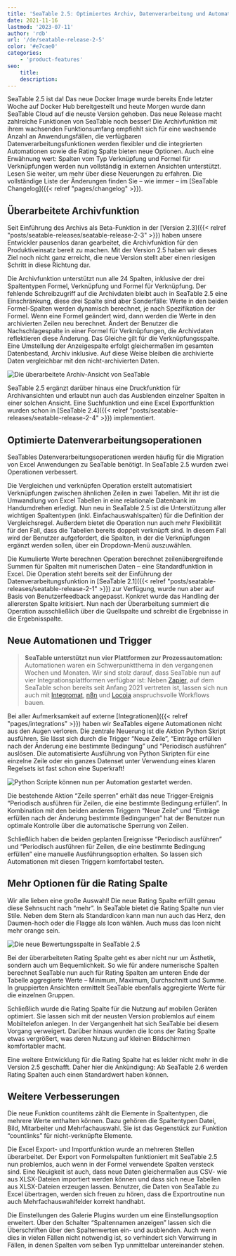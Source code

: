 ```yaml
---
title: 'SeaTable 2.5: Optimiertes Archiv, Datenverarbeitung und Automationen - SeaTable'
date: 2021-11-16
lastmod: '2023-07-11'
author: 'rdb'
url: '/de/seatable-release-2-5'
color: '#e7cae0'
categories:
    - 'product-features'
seo:
    title:
    description:
---
```


SeaTable 2.5 ist da! Das neue Docker Image wurde bereits Ende letzter Woche auf Docker Hub bereitgestellt und heute Morgen wurde dann SeaTable Cloud auf die neuste Version gehoben. Das neue Release macht zahlreiche Funktionen von SeaTable noch besser! Die Archivfunktion mit ihrem wachsenden Funktionsumfang empfiehlt sich für eine wachsende Anzahl an Anwendungsfällen, die verfügbaren Datenverarbeitungsfunktionen werden flexibler und die integrierten Automationen sowie die Rating Spalte bieten neue Optionen. Auch eine Erwähnung wert: Spalten vom Typ Verknüpfung und Formel für Verknüpfungen werden nun vollständig in externen Ansichten unterstützt. Lesen Sie weiter, um mehr über diese Neuerungen zu erfahren. Die vollständige Liste der Änderungen finden Sie – wie immer – im [SeaTable Changelog]({{< relref "pages/changelog" >}}).

## Überarbeitete Archivfunktion

Seit Einführung des Archivs als Beta-Funktion in der [Version 2.3]({{< relref "posts/seatable-releases/seatable-release-2-3" >}}) haben unsere Entwickler pausenlos daran gearbeitet, die Archivfunktion für den Produktiveinsatz bereit zu machen. Mit der Version 2.5 haben wir dieses Ziel noch nicht ganz erreicht, die neue Version stellt aber einen riesigen Schritt in diese Richtung dar.

Die Archivfunktion unterstützt nun alle 24 Spalten, inklusive der drei Spaltentypen Formel, Verknüpfung und Formel für Verknüpfung. Der fehlende Schreibzugriff auf die Archivdaten bleibt auch in SeaTable 2.5 eine Einschränkung, diese drei Spalte sind aber Sonderfälle: Werte in den beiden Formel-Spalten werden dynamisch berechnet, je nach Spezifikation der Formel. Wenn eine Formel geändert wird, dann werden die Werte in den archivierten Zeilen neu berechnet. Ändert der Benutzer die Nachschlagespalte in einer Formel für Verknüpfungen, die Archivdaten reflektieren diese Änderung. Das Gleiche gilt für die Verknüpfungsspalte. Eine Umstellung der Anzeigespalte erfolgt gleichermaßen im gesamten Datenbestand, Archiv inklusive. Auf diese Weise bleiben die archivierte Daten vergleichbar mit den nicht-archivierten Daten.

![Die überarbeitete Archiv-Ansicht von SeaTable](archive-view.jpg)

SeaTable 2.5 ergänzt darüber hinaus eine Druckfunktion für Archivansichten und erlaubt nun auch das Ausblenden einzelner Spalten in einer solchen Ansicht. Eine Suchfunktion und eine Excel Exportfunktion wurden schon in [SeaTable 2.4]({{< relref "posts/seatable-releases/seatable-release-2-4" >}}) implementiert.

## Optimierte Datenverarbeitungsoperationen

SeaTables Datenverarbeitungsoperationen werden häufig für die Migration von Excel Anwendungen zu SeaTable benötigt. In SeaTable 2.5 wurden zwei Operationen verbessert.

Die Vergleichen und verknüpfen Operation erstellt automatisiert Verknüpfungen zwischen ähnlichen Zeilen in zwei Tabellen. Mit ihr ist die Umwandlung von Excel Tabellen in eine relationale Datenbank im Handumdrehen erledigt. Nun neu in SeaTable 2.5 ist die Unterstützung aller wichtigen Spaltentypen (inkl. Einfachauswahlspalten) für die Definition der Vergleichsregel. Außerdem bietet die Operation nun auch mehr Flexibilität für den Fall, dass die Tabellen bereits doppelt verknüpft sind. In diesem Fall wird der Benutzer aufgefordert, die Spalten, in der die Verknüpfungen ergänzt werden sollen, über ein Dropdown-Menü auszuwählen.

Die Kumulierte Werte berechnen Operation berechnet zeilenübergreifende Summen für Spalten mit numerischen Daten – eine Standardfunktion in Excel. Die Operation steht bereits seit der Einführung der Datenverarbeitungsfunktion in [SeaTable 2.1]({{< relref "posts/seatable-releases/seatable-release-2-1" >}}) zur Verfügung, wurde nun aber auf Basis von Benutzerfeedback angepasst. Konkret wurde das Handling der allerersten Spalte kritisiert. Nun nach der Überarbeitung summiert die Operation ausschließlich über die Quellspalte und schreibt die Ergebnisse in die Ergebnisspalte.

## Neue Automationen und Trigger

> **SeaTable unterstützt nun vier Plattformen zur Prozessautomation:**  
> Automationen waren ein Schwerpunktthema in den vergangenen Wochen und Monaten. Wir sind stolz darauf, dass SeaTable nun auf vier Integrationsplattformen verfügbar ist: Neben [Zapier](https://zapier.com/apps/seatable/integrations), auf dem SeaTable schon bereits seit Anfang 2021 vertreten ist, lassen sich nun auch mit [Integromat](https://www.integromat.com/en/integrations/seatable), [n8n](https://n8n.io/integrations/seatable/) und [Locoia](https://www.locoia.com/connector/seatable-integration) anspruchsvolle Workflows bauen.

Bei aller Aufmerksamkeit auf externe [Integrationen]({{< relref "pages/integrations" >}}) haben wir SeaTables eigene Automationen nicht aus den Augen verloren. Die zentrale Neuerung ist die Aktion Python Skript ausführen. Sie lässt sich durch die Trigger “Neue Zeile”, “Einträge erfüllen nach der Änderung eine bestimmte Bedingung” und “Periodisch ausführen” auslösen. Die automatisierte Ausführung von Python Skripten für eine einzelne Zeile oder ein ganzes Datenset unter Verwendung eines klaren Regelsets ist fast schon eine Superkraft!

![Python Scripte können nun per Automation gestartet werden.](python-script-durch-automation-511x448.jpg)

Die bestehende Aktion “Zeile sperren” erhält das neue Trigger-Ereignis “Periodisch ausführen für Zeilen, die eine bestimmte Bedingung erfüllen”. In Kombination mit den beiden anderen Triggern “Neue Zeile” und “Einträge erfüllen nach der Änderung bestimmte Bedingungen” hat der Benutzer nun optimale Kontrolle über die automatische Sperrung von Zeilen.

Schließlich haben die beiden geplanten Ereignisse “Periodisch ausführen” und “Periodisch ausführen für Zeilen, die eine bestimmte Bedingung erfüllen” eine manuelle Ausführungsoption erhalten. So lassen sich Automationen mit diesen Triggern komfortabel testen.

## Mehr Optionen für die Rating Spalte

Wir alle lieben eine große Auswahl! Die neue Rating Spalte erfüllt genau diese Sehnsucht nach “mehr”. In SeaTable bietet die Rating Spalte nun vier Stile. Neben dem Stern als Standardicon kann man nun auch das Herz, den Daumen-hoch oder die Flagge als Icon wählen. Auch muss das Icon nicht mehr orange sein.

![Die neue Bewertungsspalte in SeaTable 2.5](Bewertungsspalte.jpg)

Bei der überarbeiteten Rating Spalte geht es aber nicht nur um Ästhetik, sondern auch um Bequemlichkeit. So wie für andere numerische Spalten berechnet SeaTable nun auch für Rating Spalten am unteren Ende der Tabelle aggregierte Werte – Minimum, Maximum, Durchschnitt und Summe. In gruppierten Ansichten ermittelt SeaTable ebenfalls aggregierte Werte für die einzelnen Gruppen.

Schließlich wurde die Rating Spalte für die Nutzung auf mobilen Geräten optimiert. Sie lassen sich mit der neusten Version problemlos auf einem Mobiltelefon anlegen. In der Vergangenheit hat sich SeaTable bei diesem Vorgang verweigert. Darüber hinaus wurden die Icons der Rating Spalte etwas vergrößert, was deren Nutzung auf kleinen Bildschirmen komfortabler macht.

Eine weitere Entwicklung für die Rating Spalte hat es leider nicht mehr in die Version 2.5 geschafft. Daher hier die Ankündigung: Ab SeaTable 2.6 werden Rating Spalten auch einen Standardwert haben können.

## Weitere Verbesserungen

Die neue Funktion countitems zählt die Elemente in Spaltentypen, die mehrere Werte enthalten können. Dazu gehören die Spaltentypen Datei, Bild, Mitarbeiter und Mehrfachauswahl. Sie ist das Gegenstück zur Funktion “countlinks” für nicht-verknüpfte Elemente.

Die Excel Export- und Importfunktion wurde an mehreren Stellen überarbeitet. Der Export von Formelspalten funktioniert mit SeaTable 2.5 nun problemlos, auch wenn in der Formel verwendete Spalten versteck sind. Eine Neuigkeit ist auch, dass neue Daten gleichermaßen aus CSV- wie aus XLSX-Dateien importiert werden können und dass sich neue Tabellen aus XLSX-Dateien erzeugen lassen. Benutzer, die Daten von SeaTable zu Excel übertragen, werden sich freuen zu hören, dass die Exportroutine nun auch Mehrfachauswahlfelder korrekt handhabt.

Die Einstellungen des Galerie Plugins wurden um eine Einstellungsoption erweitert. Über den Schalter “Spaltennamen anzeigen” lassen sich die Überschriften über den Spaltenwerten ein- und ausblenden. Auch wenn dies in vielen Fällen nicht notwendig ist, so verhindert sich Verwirrung in Fällen, in denen Spalten vom selben Typ unmittelbar untereinander stehen.
